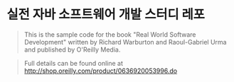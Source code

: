 # 실전 자바 소프트웨어 개발 스터디 레포

> This is the sample code for the book "Real World Software Development"
written by Richard Warburton and Raoul-Gabriel Urma and published by
O'Reilly Media.

> Full details can be found online at http://shop.oreilly.com/product/0636920053996.do

<br>



